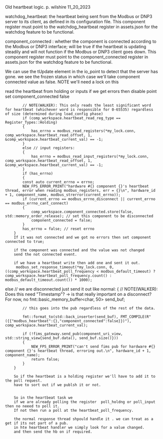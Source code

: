 Old heartbeat logic.
p. wilshire 11_20_2023



watchdog_heartbeat: the heartbeat being sent from the Modbus or DNP3 server to its client, as defined in its configuration file. 
This component register must point to the watchdog_heartbeat register in assets.json for the watchdog feature to be functional.



component_connected : whether the component is connected according to the Modbus or DNP3 interface; will be true if the heartbeat is updating steadily and will not function if the Modbus or DNP3 client goes down. 
This component register must point to the component_connected register in assets.json for the watchdog feature to be functional.


We can use the tUpdate element in the io_point to detect that the server has gone.
we see the frozen status in which case we'll take component connected value as false.
NOTE we'll need a lock on this







read the heartbeat from holding or inputs
if we get errors then disable point
set component_connected false



            // NOTE(WALKER): This only reads the least significant word for heartbeat (whichever word is responsible for 0-65535) regardless of size (determined during load_config phase)
            if (comp_workspace.heartbeat_read_reg_type == Register_Types::Holding)
            {
                has_errno = modbus_read_registers(*my_lock.conn, comp_workspace.heartbeat_read_offset, 1, &comp_workspace.heartbeat_current_val) == -1;
            }
            else // input registers:
            {
                has_errno = modbus_read_input_registers(*my_lock.conn, comp_workspace.heartbeat_read_offset, 1, &comp_workspace.heartbeat_current_val) == -1;
            }
            if (has_errno)
            {
            const auto current_errno = errno;
            NEW_FPS_ERROR_PRINT("hardware #{} component {}'s heartbeat thread, error when reading modbus_registers, err = {}\n", hardware_id + 1, component_name, modbus_strerror(current_errno));
            if (current_errno == modbus_errno_disconnect || current_errno == modbus_errno_cant_connect)
            {
                comp_workspace.component_connected.store(false, std::memory_order_release); // set this component to be disconnected
                component_connected = false;
            }
            has_errno = false; // reset errno
        }
        If it was not connected and we got no errors then set component connected to true;

        if the component was connected and the value was not changed 
        send the not connected event.

        if we have a heartbeat write then add one and sent it out.
         modbus_set_response_timeout(*my_lock.conn, 0, ((comp_workspace.heartbeat_poll_frequency < modbus_default_timeout) ? comp_workspace.heartbeat_poll_frequency.count() : modbus_default_timeout.count()) * 1000);


else // we are disconnected just send it out like normal:
        {
            // NOTE(WALKER): Does this need "Timestamp"? -> is that really important on a disconnect? For now, no
            fmt::basic_memory_buffer<char, 50> send_buf;

            // this goes into the pub regardless of the rest of the data.

            fmt::format_to(std::back_inserter(send_buf), FMT_COMPILE(R"({{"modbus_heartbeat":{},"component_connected":false}})"), comp_workspace.heartbeat_current_val);

            if (!fims_gateway.send_pub(component_uri_view, std::string_view{send_buf.data(), send_buf.size()}))
            {
                NEW_FPS_ERROR_PRINT("can't send fims pub for hardware #{} component {}'s heartbeat thread, erroring out.\n", hardware_id + 1, component_name);
                return false;
            }
        }

        So if the heartbeat is a holding register we'll have to add it to the poll request. 
        have to sort out if we publsh it or not.


        So in the heartbeat task we 
        if we are already polling the register  poll_holdng or poll_input then no neeed to poll it.
        If not then run a poll at the heartbeat_poll_frequency.

        the normal response thread shpould handle it . we can treat as a get if its not part of a pub.
        in hte heartbeat handler we simply look for a value changed.
        and then send the hb on if required.
        
